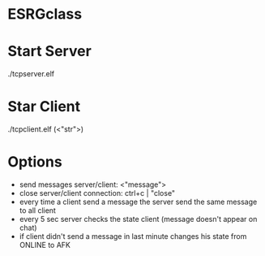 # ESRGclass

# Start Server
./tcpserver.elf <port>

# Star Client
./tcpclient.elf <ip> <port> (<"str">)

# Options
 - send messages server/client:	<"message">
 - close server/client connection: ctrl+c | "close"
 - every time a client send a message the server send the same message to all client
 - every 5 sec server checks the state client (message doesn't appear on chat)
 - if client didn't send a message in last minute changes his state from ONLINE to AFK
